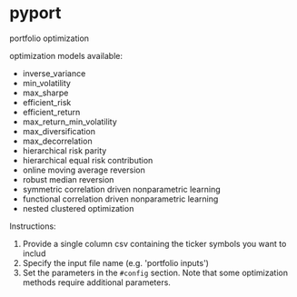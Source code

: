 # pyport
portfolio optimization

optimization models available:
* inverse_variance
* min_volatility 
* max_sharpe
* efficient_risk
* efficient_return 
* max_return_min_volatility
* max_diversification
* max_decorrelation
* hierarchical risk parity
* hierarchical equal risk contribution
* online moving average reversion
* robust median reversion
* symmetric correlation driven nonparametric learning
* functional correlation driven nonparametric learning
* nested clustered optimization

Instructions:
1. Provide a single column csv containing the ticker symbols you want to includ
2. Specify the input file name (e.g. 'portfolio inputs')
3. Set the parameters in the `#config` section. Note that some optimization methods require additional parameters.
